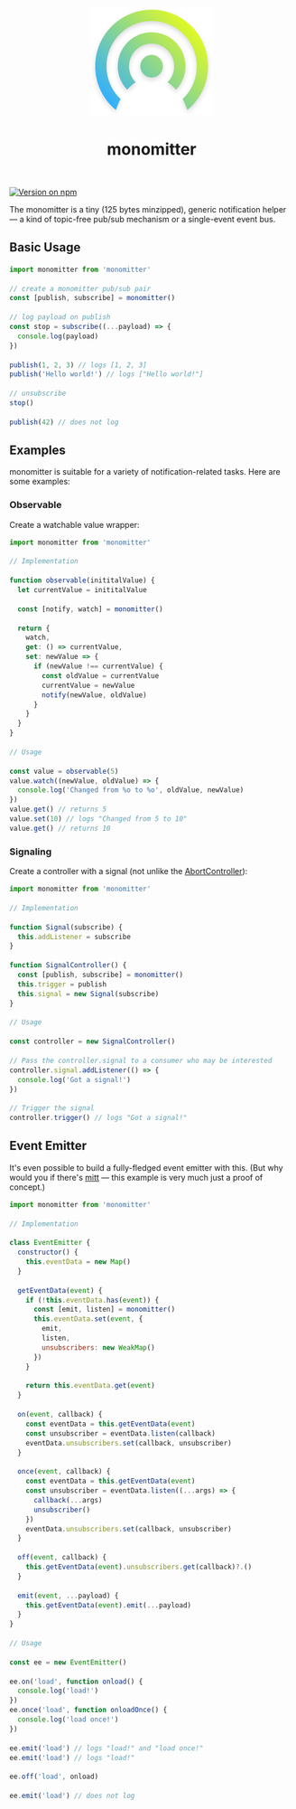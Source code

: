 <div align="center">
  <br>
  <br>

![monomitter logo showing a radio station symbol](logo.svg)

# monomitter

  <br>
</div>

[![Version on npm](https://badgen.net/npm/v/monomitter)](https://www.npmjs.com/package/monomitter)

The monomitter is a tiny (125 bytes minzipped), generic notification helper — a kind of topic-free pub/sub mechanism or a single-event event bus.

## Basic Usage

```js
import monomitter from 'monomitter'

// create a monomitter pub/sub pair
const [publish, subscribe] = monomitter()

// log payload on publish
const stop = subscribe((...payload) => {
  console.log(payload)
})

publish(1, 2, 3) // logs [1, 2, 3]
publish('Hello world!') // logs ["Hello world!"]

// unsubscribe
stop()

publish(42) // does not log
```

## Examples

monomitter is suitable for a variety of notification-related tasks. Here are some examples:

### Observable

Create a watchable value wrapper:

```js
import monomitter from 'monomitter'

// Implementation

function observable(inititalValue) {
  let currentValue = inititalValue

  const [notify, watch] = monomitter()

  return {
    watch,
    get: () => currentValue,
    set: newValue => {
      if (newValue !== currentValue) {
        const oldValue = currentValue
        currentValue = newValue
        notify(newValue, oldValue)
      }
    }
  }
}

// Usage

const value = observable(5)
value.watch((newValue, oldValue) => {
  console.log('Changed from %o to %o', oldValue, newValue)
})
value.get() // returns 5
value.set(10) // logs "Changed from 5 to 10"
value.get() // returns 10
```

### Signaling

Create a controller with a signal (not unlike the [AbortController](https://developer.mozilla.org/en-US/docs/Web/API/AbortController)):

```js
import monomitter from 'monomitter'

// Implementation

function Signal(subscribe) {
  this.addListener = subscribe
}

function SignalController() {
  const [publish, subscribe] = monomitter()
  this.trigger = publish
  this.signal = new Signal(subscribe)
}

// Usage

const controller = new SignalController()

// Pass the controller.signal to a consumer who may be interested
controller.signal.addListener(() => {
  console.log('Got a signal!')
})

// Trigger the signal
controller.trigger() // logs "Got a signal!"
```

## Event Emitter

It's even possible to build a fully-fledged event emitter with this. (But why would you if there's [mitt](https://npmjs.com/package/mitt) — this example is very much just a proof of concept.)

```js
import monomitter from 'monomitter'

// Implementation

class EventEmitter {
  constructor() {
    this.eventData = new Map()
  }

  getEventData(event) {
    if (!this.eventData.has(event)) {
      const [emit, listen] = monomitter()
      this.eventData.set(event, {
        emit,
        listen,
        unsubscribers: new WeakMap()
      })
    }

    return this.eventData.get(event)
  }

  on(event, callback) {
    const eventData = this.getEventData(event)
    const unsubscriber = eventData.listen(callback)
    eventData.unsubscribers.set(callback, unsubscriber)
  }

  once(event, callback) {
    const eventData = this.getEventData(event)
    const unsubscriber = eventData.listen((...args) => {
      callback(...args)
      unsubscriber()
    })
    eventData.unsubscribers.set(callback, unsubscriber)
  }

  off(event, callback) {
    this.getEventData(event).unsubscribers.get(callback)?.()
  }

  emit(event, ...payload) {
    this.getEventData(event).emit(...payload)
  }
}

// Usage

const ee = new EventEmitter()

ee.on('load', function onload() {
  console.log('load!')
})
ee.once('load', function onloadOnce() {
  console.log('load once!')
})

ee.emit('load') // logs "load!" and "load once!"
ee.emit('load') // logs "load!"

ee.off('load', onload)

ee.emit('load') // does not log
```
